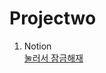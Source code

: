 # Projectwo

1. Notion<br>
<a href="https://www.notion.so/b56de27ec3e942aeb712940bee495dae">눌러서 잠금해재</a>

